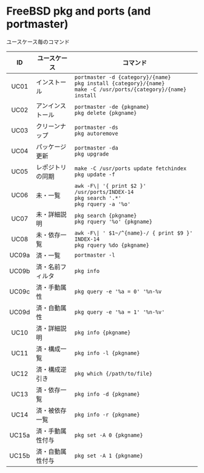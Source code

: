 # FreeBSD pkg and ports (and portmaster)

ユースケース毎のコマンド

ID    | ユースケース    | コマンド
:----:|-----------------|--------------------------------------------------------------
UC01  |インストール     | `portmaster -d {category}/{name}` <br> `pkg install {category}/{name}` <br> `make -C /usr/ports/{category}/{name} install`
UC02  |アンインストール | `portmaster -de {pkgname}` <br> `pkg delete {pkgname}`
UC03  |クリーンナップ   | `portmaster -ds` <br> `pkg autoremove`
UC04  |パッケージ更新   | `portmaster -da` <br> `pkg upgrade`
UC05  |レポジトリの同期 | `make -C /usr/ports update fetchindex` <br> `pkg update -f`
UC06  |未・一覧         | `awk -F\\| '{ print $2 }' /usr/ports/INDEX-14` <br> `pkg search '.*'` <br> `pkg rquery -a '%o'`
UC07  |未・詳細説明     | `pkg search {pkgname}` <br> `pkg rquery '%o' {pkgname}`
UC08  |未・依存一覧     | `awk -F\\| ' $1~/^{name}-/ { print $9 }' INDEX-14` <br> `pkg rquery %do {pkgname}`
UC09a |済・一覧         | `portmaster -l` 
UC09b |済・名前フィルタ | `pkg info`
UC09c |済・手動属性     | `pkg query -e '%a = 0' '%n-%v`
UC09d |済・自動属性     | `pkg query -e '%a = 1' '%n-%v'`
UC10  |済・詳細説明     | `pkg info {pkgname}`
UC11  |済・構成一覧     | `pkg info -l {pkgname}`
UC12  |済・構成逆引き   | `pkg which {/path/to/file}`
UC13  |済・依存一覧     | `pkg info -d {pkgname}`
UC14  |済・被依存一覧   | `pkg info -r {pkgname}`
UC15a |済・手動属性付与 | `pkg set -A 0 {pkgname}`
UC15b |済・自動属性付与 | `pkg set -A 1 {pkgname}`
